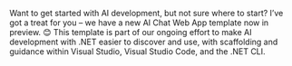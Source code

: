 Want to get started with AI development, but not sure where to start? I’ve got a treat for you – we have a new AI Chat Web App template now in preview. 😊 This template is part of our ongoing effort to make AI development with .NET easier to discover and use, with scaffolding and guidance within Visual Studio, Visual Studio Code, and the .NET CLI.
